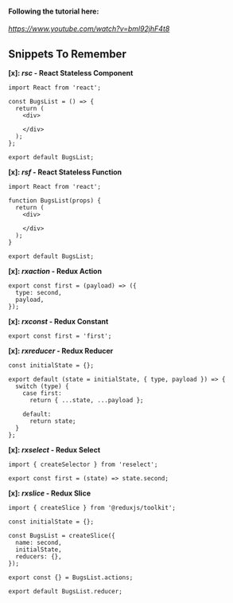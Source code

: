 #### Following the tutorial here: 
<i>https://www.youtube.com/watch?v=bml92jhF4t8</i>
## Snippets To Remember
**[x]: *rsc* - React Stateless Component**
```
import React from 'react';

const BugsList = () => {
  return (
    <div>
      
    </div>
  );
};

export default BugsList;
```
**[x]: *rsf* - React Stateless Function**
```
import React from 'react';

function BugsList(props) {
  return (
    <div>
      
    </div>
  );
}

export default BugsList;
```
**[x]: *rxaction* - Redux Action**
```
export const first = (payload) => ({
  type: second,
  payload,
});
```
**[x]: *rxconst* - Redux Constant**
```
export const first = 'first';
```
**[x]: *rxreducer* - Redux Reducer**
```
const initialState = {};

export default (state = initialState, { type, payload }) => {
  switch (type) {
    case first:
      return { ...state, ...payload };

    default:
      return state;
  }
};
```
**[x]: *rxselect* - Redux Select**
```
import { createSelector } from 'reselect';

export const first = (state) => state.second;
```
**[x]: *rxslice* - Redux Slice**
```
import { createSlice } from '@reduxjs/toolkit';

const initialState = {};

const BugsList = createSlice({
  name: second,
  initialState,
  reducers: {},
});

export const {} = BugsList.actions;

export default BugsList.reducer;
```


